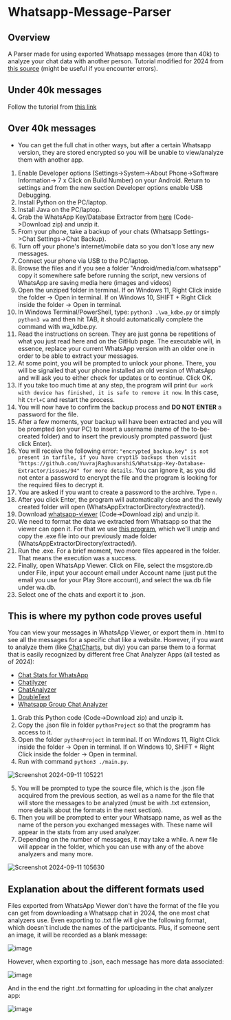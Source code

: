 # Whatsapp-Message-Parser

## Overview
A Parser made for using exported Whatsapp messages (more than 40k) to analyze your chat data with another person.
Tutorial modified for 2024 from [this source](https://www.reddit.com/r/DataHoarder/comments/a7c0yq/full_whatsapp_chat_export_40000_messages/
) (might be useful if you encounter errors).

## Under 40k messages
Follow the tutorial from [this link](https://faq.whatsapp.com/1180414079177245/?cms_platform=android)

## Over 40k messages
- You can get the full chat in other ways, but after a certain Whatsapp version, they are stored encrypted so you will be unable to view/analyze them with another app.
1. Enable Developer options (Settings->System->About Phone->Software Information-> 7 x Click on Build Number) on your Android. Return to settings and from the new section Developer options enable USB Debugging.
2. Install Python on the PC/laptop.
3. Install Java on the PC/laptop.
4. Grab the WhatsApp Key/Database Extractor from [here](https://github.com/YuvrajRaghuvanshiS/WhatsApp-Key-Database-Extractor) (Code->Download zip) and unzip it.
5. From your phone, take a backup of your chats (Whatsapp Settings->Chat Settings->Chat Backup).
6. Turn off your phone's internet/mobile data so you don't lose any new messages.
7. Connect your phone via USB to the PC/laptop.
8. Browse the files and if you see a folder "Android/media/com.whatsapp" copy it somewhere safe before running the script, new versions of WhatsApp are saving media here (images and videos)
9. Open the unziped folder in terminal. If on Windows 11, Right Click inside the folder -> Open in terminal. If on Windows 10, SHIFT + Right Click inside the folder -> Open in terminal.
10. In Windows Terminal/PowerShell, type: ```python3 .\wa_kdbe.py``` or simply ```python3 wa``` and then hit TAB, it should automatically complete the command with wa_kdbe.py.
11. Read the instructions on screen. They are just gonna be repetitions of what you just read here and on the GitHub page. The executable will, in essence, replace your current WhatsApp version with an older one in order to be able to extract your messages.
12. At some point, you will be prompted to unlock your phone. There, you will be signalled that your phone installed an old version of WhatsApp and will ask you to either check for updates or to continue. Click OK. 
13. If you take too much time at any step, the program will print ```Our work with device has finished, it is safe to remove it now```. In this case, hit ```Ctrl+C``` and restart the process.
14. You will now have to confirm the backup process and **DO NOT ENTER** a password for the file.
15. After a few moments, your backup will have been extracted and you will be prompted (on your PC) to insert a username (name of the to-be-created folder) and to insert the previously prompted password (just click Enter).
16. You will receive the following error: ```"encrypted_backup.key" is not present in tarfile, if you have crypt15 backups then visit "https://github.com/YuvrajRaghuvanshiS/WhatsApp-Key-Database-Extractor/issues/94" for more details```. You can ignore it, as you did not enter a password to encrypt the file and the program is looking for the required files to decrypt it.
17. You are asked if you want to create a password to the archive. Type ```n```.
18. After you click Enter, the program will automatically close and the newly created folder will open (WhatsAppExtractorDirectory/extracted/<usernameYouInputted>).
19. Download [whatsapp-viewer](https://github.com/andreas-mausch/whatsapp-viewer/releases?page=1) (Code->Download zip) and unzip it.
20. We need to format the data we extracted from Whatsapp so that the viewer can open it. For that we use [this program](https://github.com/andreas-mausch/whatsapp-viewer/files/9438508/wav_create_table.zip), which we'll unzip and copy the .exe file into our previously made folder (WhatsAppExtractorDirectory/extracted/<usernameYouInputted>).
21. Run the .exe. For a brief moment, two more files appeared in the folder. That means the execution was a success.
22. Finally, open WhatsApp Viewer. Click on File, select the msgstore.db under File, input your account email under Account name (just put the email you use for your Play Store account), and select the wa.db file under wa.db.
23. Select one of the chats and export it to .json.

## This is where my python code proves useful
You can view your messages in WhatsApp Viewer, or export them in .html to see all the messages for a specific chat like a website. However, if you want to analyze them (like [ChatCharts](https://chatcharts.co.uk), but diy) you can parse them to a format that is easily recognized by different free Chat Analyzer Apps (all tested as of 2024):
- [Chat Stats for WhatsApp](https://play.google.com/store/apps/details?id=com.joseluisgalan.android.chatstats&hl=en_US)
- [Chatilyzer](https://chatilyzer.com)
- [ChatAnalyzer](https://chatanalyzer.moritzwolf.com)
- [DoubleText](https://app.doubletext.me/whatsapp)
- [Whatsapp Group Chat Analyzer](https://whats-chat-detective.streamlit.app)
1. Grab this Python code (Code->Download zip) and unzip it.
2. Copy the .json file in folder ```pythonProject``` so that the programm has access to it.
3. Open the folder ```pythonProject``` in terminal. If on Windows 11, Right Click inside the folder -> Open in terminal. If on Windows 10, SHIFT + Right Click inside the folder -> Open in terminal.
4. Run with command ```python3 ./main.py```.

![Screenshot 2024-09-11 105221](https://github.com/user-attachments/assets/873a0ac8-aeee-4a82-8aae-88bfe9941a8b)

5. You will be prompted to type the source file, which is the .json file acquired from the previous section, as well as a name for the file that will store the messages to be analyzed (must be with .txt extension, more details about the formats in the next section).
6. Then you will be prompted to enter your Whatsapp name, as well as the name of the person you exchanged messages with. These name will appear in the stats from any used analyzer.
7. Depending on the number of messages, it may take a while. A new file will appear in the folder, which you can use with any of the above analyzers and many more.

![Screenshot 2024-09-11 105630](https://github.com/user-attachments/assets/289f0700-461f-4f16-82a0-66985553e3da)

## Explanation about the different formats used
Files exported from WhatsApp Viewer don't have the format of the file you can get from downloading a Whatsapp chat in 2024, the one most chat analyzers use.
Even exporting to .txt file will give the following format, which doesn't include the names of the participants. Plus, if someone sent an image, it will be recorded as a blank message:

![image](https://github.com/user-attachments/assets/52ca8911-cfa2-4bdd-9062-f4e0e09575cd)

However, when exporting to .json, each message has more data associated:

![image](https://github.com/user-attachments/assets/bdfc2271-d25a-4db8-9031-37661e709d9b)

And in the end the right .txt formatting for uploading in the chat analyzer app:

![image](https://github.com/user-attachments/assets/0430cd3e-2d33-4a0c-bc2c-9e40b353c3f7)
